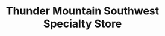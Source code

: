 ---
title: "Thunder Mountain Southwest Specialty Store"
url: /apache-junction/thunder-mountain-southwest-specialty-store/
shop: gift
---